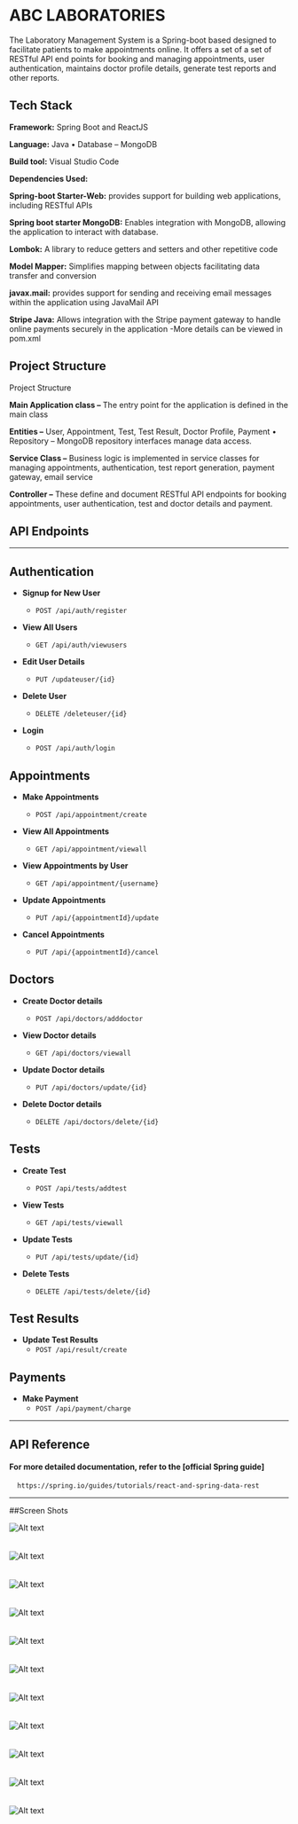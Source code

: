 
# ABC LABORATORIES

The Laboratory Management System is a Spring-boot based designed to facilitate patients to make appointments online. It offers a set of a set of RESTful API end points for booking and managing appointments, user authentication, maintains doctor profile details, generate test reports and other reports. 





## Tech Stack

**Framework:**  Spring Boot and ReactJS

**Language:** Java • Database – MongoDB 

**Build tool:** Visual Studio Code

**Dependencies Used:**

**Spring-boot Starter-Web:** provides support for building web applications, including RESTful APIs 

**Spring boot starter MongoDB:** Enables integration with MongoDB, allowing the application to interact with database. 

**Lombok:** A library to reduce getters and setters and other repetitive code 

**Model Mapper:** Simplifies mapping between objects facilitating data transfer and conversion 

**javax.mail:** provides support for sending and receiving email messages within the application using JavaMail API 

**Stripe Java:** Allows integration with the Stripe payment gateway to handle online payments securely in the application -More details can be viewed in pom.xml








## Project Structure

Project Structure 

**Main Application class –** The entry point for the application is defined in the main class 

**Entities –** User, Appointment, Test, Test Result, Doctor Profile, Payment • Repository – MongoDB repository interfaces manage data access. 

**Service Class –** Business logic is implemented in service classes for managing appointments, authentication, test report generation, payment gateway, email service 

**Controller –** These define and document RESTful API endpoints for booking appointments, user authentication, test and doctor details and payment.


## API Endpoints

---

## Authentication

- **Signup for New User**
  - `POST /api/auth/register`

- **View All Users**
  - `GET /api/auth/viewusers`

- **Edit User Details**
  - `PUT /updateuser/{id}`

- **Delete User**
  - `DELETE /deleteuser/{id}`

- **Login**
  - `POST /api/auth/login`

## Appointments

- **Make Appointments**
  - `POST /api/appointment/create`

- **View All Appointments**
  - `GET /api/appointment/viewall`

- **View Appointments by User**
  - `GET /api/appointment/{username}`

- **Update Appointments**
  - `PUT /api/{appointmentId}/update`

- **Cancel Appointments**
  - `PUT /api/{appointmentId}/cancel`

## Doctors

- **Create Doctor details**
  - `POST /api/doctors/adddoctor`

- **View Doctor details**
  - `GET /api/doctors/viewall`

- **Update Doctor details**
  - `PUT /api/doctors/update/{id}`

- **Delete Doctor details**
  - `DELETE /api/doctors/delete/{id}`

## Tests

- **Create Test**
  - `POST /api/tests/addtest`

- **View Tests**
  - `GET /api/tests/viewall`

- **Update Tests**
  - `PUT /api/tests/update/{id}`

- **Delete Tests**
  - `DELETE /api/tests/delete/{id}`

## Test Results

- **Update Test Results**
  - `POST /api/result/create`

## Payments

- **Make Payment**
  - `POST /api/payment/charge`

---



## API Reference

#### For more detailed documentation, refer to the [official Spring guide]

```http
  https://spring.io/guides/tutorials/react-and-spring-data-rest
```
---
##Screen Shots


![Alt text](./images/Picture1.png)
<br><br><br>
![Alt text](./images/Picture2.png)
<br><br><br>
![Alt text](./images/Picture3.png)
<br><br><br>
![Alt text](./images/Picture4.png)
<br><br><br>
![Alt text](./images/Picture5.png)
<br><br><br>
![Alt text](./images/Picture6.png)
<br><br><br>
![Alt text](./images/Picture7.png)
<br><br><br>
![Alt text](./images/Picture8.png)
<br><br><br>
![Alt text](./images/Picture9.png)
<br><br><br>
![Alt text](./images/Picture10.png)
<br><br><br>
![Alt text](./images/Picture11.png)






